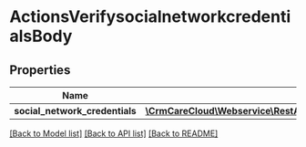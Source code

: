 # ActionsVerifysocialnetworkcredentialsBody

## Properties
Name | Type | Description | Notes
------------ | ------------- | ------------- | -------------
**social_network_credentials** | [**\CrmCareCloud\Webservice\RestApi\Client\Model\SocialNetworkCredentials**](SocialNetworkCredentials.md) |  | 

[[Back to Model list]](../../README.md#documentation-for-models) [[Back to API list]](../../README.md#documentation-for-api-endpoints) [[Back to README]](../../README.md)

